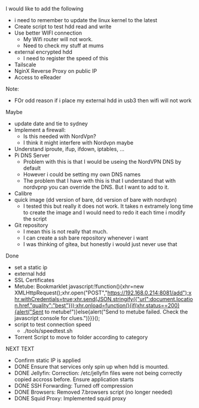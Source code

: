 I would like to add the following
- i need to remember to update the linux kernel to the latest
- Create script to test hdd read and write
- Use better WIFI connection
    - My Wifi router will not work.
    - Need to check my stuff at mums
- external encrypted hdd
    * I need to register the speed of this
- Tailscale
- NginX Reverse Proxy on public IP
- Access to eReader

Note:
- FOr odd reason if i place my external hdd in usb3 then wifi will not work



Maybe
- update date and tie to sydney
- Implement a firewall: 
    * Is this needed with NordVpn?
    * I think it might interfere with Nordvpn maybe
- Understand iproute, ifup, ifdown, iptables, ...
- Pi DNS Server
    * Problem with this is that I would be useing the NordVPN DNS by default
    * However i could be setting my own DNS names
    * The problem that I have with this is that I understand that with nordvpnp you can override the DNS.  But I want to add to it.
- Calibre
- quick image (dd version of bare, dd version of bare with nordvpn)
    * I tested this but really it does not work.  It takes n extramely long time to create the image and I would need to redo it each time i modify the script
- Git repository
    * I mean this is not really that much.  
    * I can create a ssh bare repository whenever i want
    * I was thinking of gitea, but honestly i would just never use that



Done
- set a static ip
- external hdd
- SSL Certificates
- Metube: Bookmarklet
javascript:!function(){xhr=new XMLHttpRequest();xhr.open("POST","https://192.168.0.214:8081/add");xhr.withCredentials=true;xhr.send(JSON.stringify({"url":document.location.href,"quality":"best"}));xhr.onload=function(){if(xhr.status==200){alert("Sent to metube!")}else{alert("Send to metube failed. Check the javascript console for clues.")}}}();
- script to test connection speed
    * ./tools/speedtest.sh
- Torrent Script to move to folder according to category


NEXT TEXT
- Confirm static IP is applied
- DONE Ensure that services only spin up when hdd is mounted.
- DONE Jellyfin: Correction: /etc/jellyfin files were not being correctly copied accross before.  Ensure application starts
- DONE SSH Forwarding: Turned off compression
- DONE Browsers: Removed 7.browsers script (no longer needed)
- DONE Squid Proxy: Implemented squid proxy
